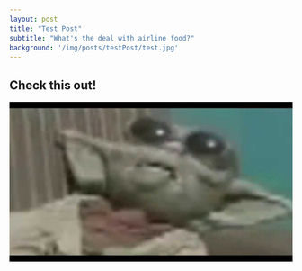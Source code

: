 ```yaml
---
layout: post
title: "Test Post"
subtitle: "What's the deal with airline food?"
background: '/img/posts/testPost/test.jpg'
---
```

## Check this out!
![yoda](/img/posts/01.jpg)